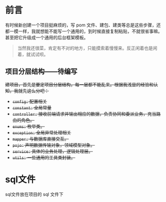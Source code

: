 # 前言

有时候新创建一个项目挺麻烦的，写 pom 文件、建包、建类等总是这些步骤，还都一模一样，我就想能不能写一个通用的，到时候直接复制粘贴，不就很省事嘛。甚至把它升级成一个通用的后台框架模板。

> 当然我还很菜，肯定有不对的地方，只能摸索着慢慢来。反正闲着也是闲着，就试试呗。

## 项目分层结构——待编写

~~建项目，首先是要定项目分层结构，每一层都不能乱来。根据我浅显的经验和认知，我就先这么分吧：~~

- ~~`config:` 配置相关~~
- ~~`constant:` 全局常量~~
- ~~`controller:` 接收前端请求并输出相应的数据，负责协同和委派业务，充当路由的角色。~~
- ~~`enums:` 枚举类。~~
- ~~`exception:` 全局异常处理相关~~
- ~~`mapper:` 与数据库直接交互。~~
- ~~`pojo:` 声明数据传输对象，领域模型对象。~~
- ~~`service:` 具体的业务处理，逻辑处理层。~~
- ~~`utils:` 一些通用的工具类封装。~~

# sql文件

sql文件放在项目的 sql 文件下

